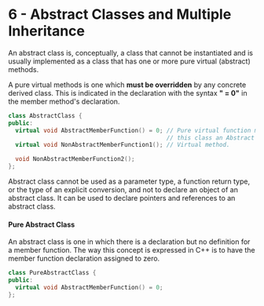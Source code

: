 # 6 - Abstract Classes and Multiple Inheritance

An abstract class is, conceptually, a class that cannot be instantiated and is usually implemented as a class that has one or more pure virtual (abstract) methods.

A pure virtual methods is one which **must be overridden** by any concrete derived class. This is indicated in the declaration with the syntax **" = 0"** in the member method's declaration.

```c++
class AbstractClass {
public:
  virtual void AbstractMemberFunction() = 0; // Pure virtual function makes
                                             // this class an Abstract class.
  virtual void NonAbstractMemberFunction1(); // Virtual method.

  void NonAbstractMemberFunction2();
};
```

Abstract class cannot be used as a parameter type, a function return type, or the type of an explicit conversion, and not to declare an object of an abstract class. It can be used to declare pointers and references to an abstract class.

#### Pure Abstract Class

An abstract class is one in which there is a declaration but no definition for a member function. The way this concept is expressed in C++ is to have the member function declaration assigned to zero.

```c++
class PureAbstractClass {
public:
  virtual void AbstractMemberFunction() = 0;
};
```